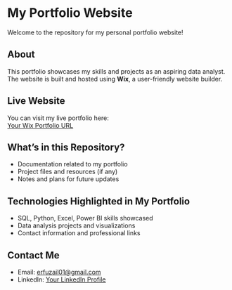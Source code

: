 # My Portfolio Website

Welcome to the repository for my personal portfolio website!

## About

This portfolio showcases my skills and projects as an aspiring data analyst. The website is built and hosted using **Wix**, a user-friendly website builder.

## Live Website

You can visit my live portfolio here:  
[Your Wix Portfolio URL](https://erfuzail01.wixsite.com/analystfuzail)

## What’s in this Repository?

- Documentation related to my portfolio
- Project files and resources (if any)
- Notes and plans for future updates

## Technologies Highlighted in My Portfolio

- SQL, Python, Excel, Power BI skills showcased
- Data analysis projects and visualizations
- Contact information and professional links

## Contact Me

- Email: erfuzail01@gmail.com  
- LinkedIn: [Your LinkedIn Profile](https://linkedin.com/in/mohdfuzail3233)  
